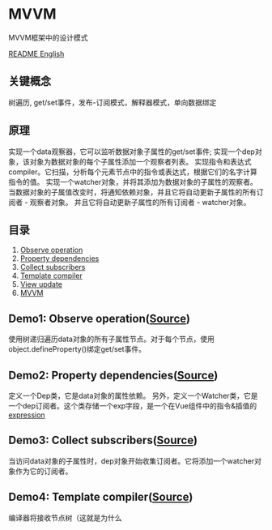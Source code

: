 # MVVM
MVVM框架中的设计模式

[README English](https://github.com/21hook/MVVM/blob/master/README.md)

## 关键概念
树遍历, get/set事件，发布-订阅模式，解释器模式，单向数据绑定

## 原理
实现一个data观察器，它可以监听数据对象子属性的get/set事件;
实现一个dep对象，该对象为数据对象的每个子属性添加一个观察者列表。
实现指令和表达式compiler。它扫描，分析每个元素节点中的指令或表达式，根据它们的名字计算指令的值。
实现一个watcher对象，并将其添加为数据对象的子属性的观察者。当数据对象的子属值改变时，将通知依赖对象，并且它将自动更新子属性的所有订阅者 - 观察者对象。
并且它将自动更新子属性的所有订阅者 - watcher对象。

## 目录
1. [Observe operation](#demo1-observe-operationsource)
2. [Property dependencies](#demo2-property-dependenciessource)
3. [Collect subscribers](#demo3-collect-subscriberssource)
4. [Template compiler](#demo4-template-compilersource) 
5. [View update](#demo5-view-updatesource)
6. [MVVM](##demo6-mvvmsource)

## Demo1: Observe operation([Source](https://github.com/21hook/MVVM/blob/master/demo1))
使用树递归遍历data对象的所有子属性节点。对于每个节点，使用object.defineProperty()绑定get/set事件。

## Demo2: Property dependencies([Source](https://github.com/21hook/MVVM/blob/master/demo2))
定义一个Dep类，它是data对象的属性依赖。
另外，定义一个Watcher类，它是一个dep订阅者。这个类存储一个exp字段，是一个在Vue组件中的指令&插值的[expression](https://en.wikipedia.org/wiki/Expression_(computer_science))

## Demo3: Collect subscribers([Source](https://github.com/21hook/MVVM/blob/master/demo3))
当访问data对象的子属性时，dep对象开始收集订阅者。它将添加一个watcher对象作为它的订阅者。

## Demo4: Template compiler([Source](https://github.com/21hook/MVVM/blob/master/demo4))
编译器将接收节点树（这就是为什么<template>必须具有根标签），并返回token stream。
编译器分析每个指令和插值，然后它将创建一个watcher对象用于计算
他们的每一个的值。创建watcher对象时，它将计算存储表达式的exp字段
指令或插值。因此，将访问data对象的所有子属性。它开始了订阅者收集

## Demo5: View update([Source](https://github.com/21hook/MVVM/blob/master/demo5))
当使用指令或插值中的表达式创建一个watcher对象时，它还绑定一个更新视图函数。
如果data对象的相关子属性发生突变，它的dep对象将会被
通知，然后dep对象的所有订阅者将被更新。最后，每个观察者将调用它的更新
视图函数更新视图。

## Demo6: MVVM([Source](https://github.com/21hook/MVVM/blob/master/demo6))
Vue实例的主程序。它需要遍历数据对象的所有子属性，如图所示
(Demo1)(#demo1-observe-operationsource)。然后，开始编译模板以收集
数据对象的每个子属性的订阅者，如[Demo4](#Demo4 -template-compile ersource)所示。

## MVVM architecture
- watcher订阅者收集
```
          init              trigger get event              add subscribers
Template --------> Watcher  ------------------> Observe --------------------> Dep 
```

- 单向数据绑定
```
       set                     notify              update           view update
Data -------> Observe --------------------> Dep  ---------> Watcher -------------> View
```

## License
MIT

## Reference 
[1] *Design patterns: elements of reusable object-oriented software* <br>
[2] <<JavaScript设计模式与开发实践>> <br>
[3] Wikipedia [Observer pattern](https://en.wikipedia.org/wiki/Observer_pattern)
